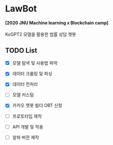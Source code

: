 # LawBot
#### [2020 JNU Machine learning x Blockchain camp] <p>
KoGPT2 모델을 활용한 법률 상담 챗봇

## TODO List

- [x] 모델 탐색 및 사용법 파악 <p>
- [x] 데이터 크롤링 및 파싱<p>
- [x] 데이터 전처리<p>
- [ ] 모델 커스텀<p>
- [x] 카카오 챗봇 빌더 OBT 신청<p>
- [ ] 프로토타입 제작<p>
- [ ] API 개발 및 적용<p>
- [ ] 알파 버전 제작<p>
